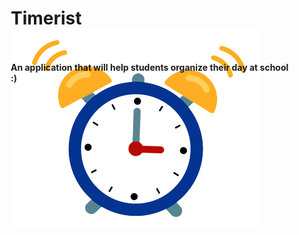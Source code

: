<div style="margin-left: 50px">
  <div id="header" style="oveflow: hidden; height: 50px /*your fixed height*/"><h1>Timerist <img src="alarm.gif" style="max-width: 100%" /></h1></div> 
<br> 
<h4>An application that will help students organize their day at school :)</h4>
</div>
